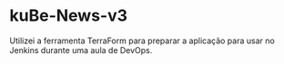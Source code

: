 # kuBe-News-v3
Utilizei a ferramenta TerraForm para preparar a aplicação para usar no Jenkins durante uma aula de DevOps.